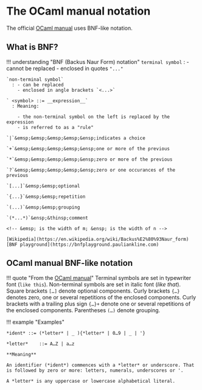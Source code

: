 # The OCaml manual notation

The official [OCaml manual](https://ocaml.org/manual) uses BNF-like notation.

## What is BNF?

!!! understanding "BNF (Backus Naur Form) notation" 
    `terminal symbol`
      : - cannot be replaced
        - enclosed in quotes `"..."`
    
    `non-terminal symbol`
      : - can be replaced
        - enclosed in angle brackets `<...>`
    
    ` <symbol> ::= __expression__`
      : Meaning:
      
        - the non-terminal symbol on the left is replaced by the expression
        - is referred to as a "rule"
    
    `|`&emsp;&emsp;&emsp;&emsp;&ensp;indicates a choice
    
    `+`&emsp;&emsp;&emsp;&emsp;&ensp;one or more of the previous
    
    `*`&emsp;&emsp;&emsp;&emsp;&ensp;zero or more of the previous
      
    `?`&emsp;&emsp;&emsp;&emsp;&ensp;zero or one occurances of the previous
    
    `[...]`&emsp;&emsp;optional
      
    `{...}`&emsp;&emsp;repetition
    
    `(...)`&emsp;&emsp;grouping
      
    `(*...*)`&ensp;&thinsp;comment
    
    <!-- &emsp; is the width of m; &ensp; is the width of n -->
    
    [Wikipedia](https://en.wikipedia.org/wiki/Backus%E2%80%93Naur_form)     
    [BNF playground](https://bnfplayground.pauliankline.com)

## OCaml manual BNF-like notation

!!! quote "From the [OCaml manual](https://ocaml.org/manual/latest/language.html)"
    Terminal symbols are set in typewriter font (`like this`). Non-terminal symbols are set in italic font (*like that*). Square brackets `[…]` denote optional components. Curly brackets `{…}` denotes zero, one or several repetitions of the enclosed components. Curly brackets with a trailing plus sign `{…}+` denote one or several repetitions of the enclosed components. Parentheses `(…)` denote grouping.
  
!!! example "Examples"
    
    *ident*	::=	(*letter* | _ ){*letter* | 0…9 | _ | '}
    
    *letter*	::=	A…Z | a…z
    
    **Meaning**
    
    An identifier (*ident*) commences with a *letter* or underscore. That is followed by zero or more: letters, numerals, underscores or '.
    
    A *letter* is any uppercase or lowercase alphabetical literal.